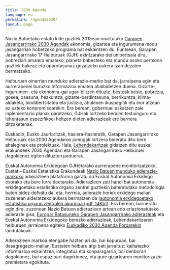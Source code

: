 ```yaml
---
title: 2030 Agenda
language: eu
permalink: /agenda2030/
layout: page
---
```


Nazio Batuetako estatu kide guztiek 2015ean onartutako [Garapen Jasangarrirako 2030 Agendak](https://www.un.org/sustainabledevelopment/) ekonomia, gizartea eta ingurumena modu jasangarrian hobetzeko programa bat eskaintzen du. Funtsean, Garapen Jasangarrirako 17 Helburuak (GJH) ekintzarako dei unibertsala dira, pobreziari amaiera emateko, planeta babesteko eta mundu osoko pertsona guztiek bakeaz eta oparotasunaz gozatzeko aukera izan dezaten bermatzeko.

Helburuen oinarrian munduko adierazle-marko bat da, jarraipena egin eta aurrerapenei buruzko informazioa ematea ahalbidetzen duena. Gizarte-, ingurumen- eta ekonomia-gai ugari biltzen dituzte, besteak beste, pobrezia, gosea, osasuna, hezkuntza, gizarte-berdintasuna, berrikuntza, klima-aldaketa, biodibertsitatea eta justizia, ahulenen ikuspegitik eta inor atzean ez uzteko konpromisoarekin. Era berean, gobernuei eskatzen zaie inplementazio planak garatzeko, GJHak lortzeko beraien testuinguru eta lehentasun espezifikoei heltzen dieten adierazleak ere barnera ditzaketenak. 

Euskadin, Eusko Jaurlaritzak, hasiera-hasieratik, Garapen Jasangarrirako Helburuak eta 2030 Agendaren jomugak lortzera bideratu ditu bere ahaleginak eta proiektuak. Hala, [Lehendakaritzak](https://www.euskadi.eus/eusko-jaurlaritza/berrikuntza-soziala-2030-agenda/) gidatzen ditu euskal erakundeek 2030 Agendari eta Garapen Jasangarrirako Helburuei dagokienez egiten dituzten jarduerak.

Euskal Autonomia Erkidegoan GJHetarako aurrerapena monitorizatzeko, Eustat – Euskal Estatistika Erakundeak [Nazio Batuen munduko adierazle-markoko](https://unstats.un.org/sdgs/metadata) adierazleen plataforma garatu du Euskal Autonomia Erkidego osorako eta bere lurraldeetarako. Adierazleen zati handi bat autonomia-erkidegoetako estatistika organo zentral guztiekin bateratutako metodologia baten bidez definitu da, eta, horrela, adierazle horiek erkidego mailan zuzenean alderatzeko aukera bermatzen da ([autonomia erkidegoetako estatistika organo zentralen akordioa (pdf, 14Kb)](https://eustat-des.github.io/site/assets/doc/OCECA_eu.pdf)). Era berean, barneratu egin dira, zuzenean Nazio Batuen adierazleen artean edo erlazionatutako adierazle gisa, [Europar Batasuneko Garapen Jasangarrirako adierazleak](https://ec.europa.eu/eurostat/web/sdi) eta Euskal Autonomia Erkidegoko berezko adierazleak, Lehendakaritzaren helburuen jarraipena egiteko [Euskadiko 2030 Agenda Foroarekin](https://www.euskadi.eus/eusko-jaurlaritza/berrikuntza-soziala-2030-agenda/) landutakoak.

Adierazleen markoa etengabe hazten ari da, bai kopuruan, bai desagregazio-mailan, Eustaten helburu argi bati jarraituz: kalitatezko informazioa eskaintzea, integratua eta konparagarria, bai denborari dagokionez, bai espazioari dagokionez, eta gure gizartearen monitorizazio-premietara egokituta.
